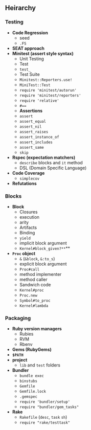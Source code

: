 ## Heirarchy

### Testing

- **Code Regression**
  - seed
  - `.FS`
- **SEAT approach**
- **Minitest (assert style syntax)**
  - Unit Testing
  - Test
  - `test_`
  - Test Suite
  - `Minitest::Reporters.use! `
  - `MiniTest::Test`
  - `require 'minitest/autorun'`
  - `require 'minitest/reporters'`
  - `require 'relative'`
  - `#==`
  - **Assertions**
  - `assert`
  - `assert_equal`
  - `assert_nil`
  - `assert_raises`
  - `assert_instance_of`
  - `assert_includes`
  - `assert_same`
  - `skip`
- **Rspec (expectation matchers)**
  - `describe` blocks and `it` method
  - DSL (Domain Specific Language)
- **Code Coverage**
  - `simplecov`
- **Refutations**

### Blocks

- **Block**
  - Closures
  - execution
  - arity
  - Artifacts
  - Binding
  - `yield`
  - implicit block argument
  - `Kernel#block_given?**`**
- **`Proc` object**
  - `&` (`&block`, `&:to_s`)
  - explicit block argument
  - `Proc#call`
  - method implementer
  - method caller
  - Sandwich code
  - `Kernel#proc`
  - `Proc.new`
  - `Symbol#to_proc`
  - `Kernel#lambda`


### Packaging

- **Ruby version managers**
  - Rubies
  - RVM
  - Rbenv
- **Gems (RubyGems)**
- **`$PATH`**
- **project**
  - `lib` and `test` folders
- **Bundler**
  - `bundle exec`
  - `binstubs`
  - `Gemfile`
  - `Gemfile.lock`
  - `.gemspec`
  - `require 'bundler/setup' `
  - `require "bundler/gem_tasks"`
- **Rake**
  - `Rakefile` (`desc`, `task` `sh`)
  - `require "rake/testtask" `

